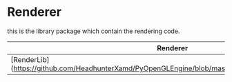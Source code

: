 # Renderer

this is the library package which contain the rendering code.

| Renderer |
| -------- |
| [RenderLib] (https://github.com/HeadhunterXamd/PyOpenGLEngine/blob/master/PyGEF/Renderer/glRender.py) | 